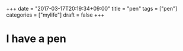 +++
date = "2017-03-17T20:19:34+09:00"
title = "pen"
tags = ["pen"]
categories = ["mylife"]
draft = false
+++

# I have a pen

